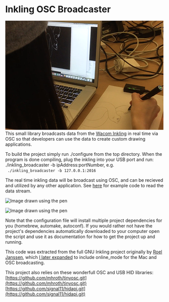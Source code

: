 Inkling OSC Broadcaster
======

![Image of pen in use](imgs/drawing.png)<br>
This small library broadcasts data from the [Wacom Inkling](http://inkling.wacom.com) in real time via OSC so that developers can use the data to create custom drawing applications. 

To build the project simply run ./configure from the top directory.  When the program is done compiling, plug the inkling into your USB port and run:<br>
./inkling\_broadcaster -b ipAddress:portNumber, e.g.<br>
``` ./inkling_broadcaster -b 127.0.0.1:2016```

The real time inkling data will be broadcast using OSC, and can be recieved and utilized by any other application.  See [here](https://github.com/kevinmkarol/inkling_stroke_analyzer/blob/master/src/ofApp.cpp) for example code to read the data stream.

![Image drawn using the pen](imgs/wow.jpg)<br>

![Image drawn using the pen](imgs/wacom.png)<br>

Note that the configuration file will install multiple project dependencies for you (homebrew, automake, autoconf).  If you would rather not have the project's dependencies automatically downloaded to your computer open the script and use it as documentation for how to get the project up and running.

This code was extracted from the full GNU Inkling project originally by [Roel Janssen](https://github.com/roelj/inklingreader), which [I later expanded](https://github.com/kevinmkarol/inklingreader) to include online_mode for the Mac and OSC broadcasting.

This project also relies on these wonderfull OSC and USB HID libraries:<br>
[https://github.com/mhroth/tinyosc.git](https://github.com/mhroth/tinyosc.git)<br>
[https://github.com/signal11/hidapi.git](https://github.com/signal11/hidapi.git)


